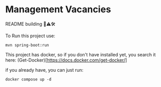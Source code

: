# Management Vacancies

README building 🚀⚠🛠

To Run this project use:

```
mvn spring-boot:run
```

This project has docker, so if you don't have installed yet, you search it here: (Get-Docker)[https://docs.docker.com/get-docker/]

if you already have, you can just run:

```
docker compose up -d
```
